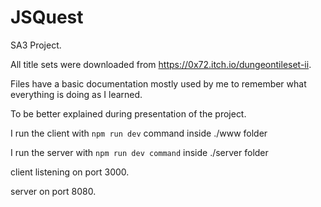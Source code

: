 # JSQuest
SA3 Project.

All title sets were downloaded from https://0x72.itch.io/dungeontileset-ii.

Files have a basic documentation mostly used by me to remember what everything is doing as I learned.

To be better explained during presentation of the project.

I run the client with ```npm run dev``` command inside ./www folder

I run the server with ```npm run dev command``` inside ./server folder

client listening on port 3000.

server on port 8080.
